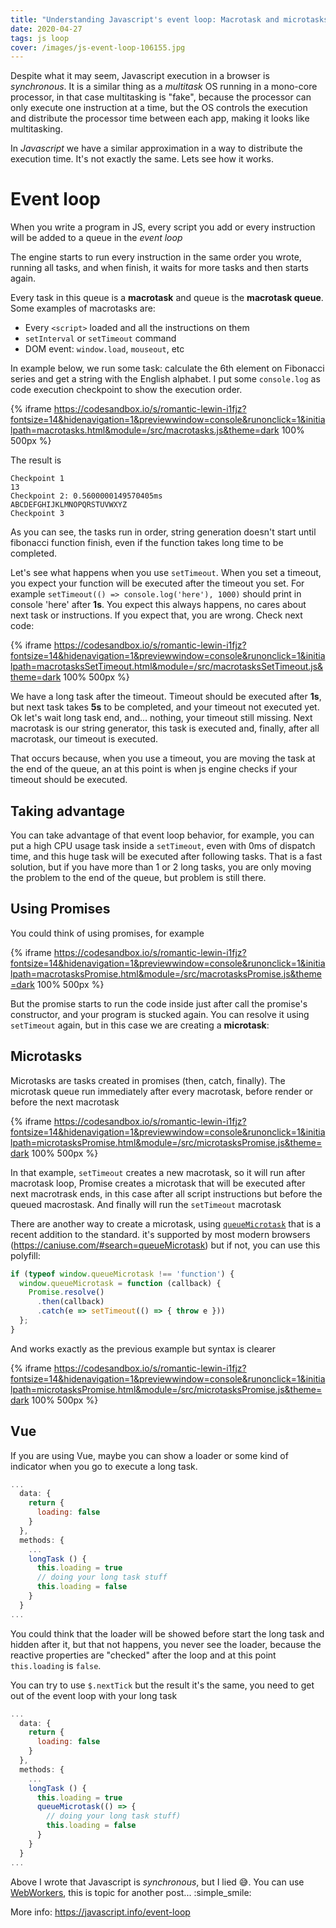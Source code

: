 ```yaml
---
title: "Understanding Javascript's event loop: Macrotask and microtasks"
date: 2020-04-27
tags: js loop
cover: /images/js-event-loop-106155.jpg
---
```

Despite what it may seem, Javascript execution in a browser is _synchronous_. It is a similar thing as a _multitask_ OS running in a mono-core processor, in that case multitasking is "fake", because the processor can only execute one instruction at a time, but the OS controls the execution and distribute the processor time between each app, making it looks like multitasking.

In _Javascript_ we have a similar approximation in a way to distribute the execution time. It's not exactly the same. Lets see how it works.

# Event loop

When you write a program in JS, every script you add or every instruction will be added to a queue in the _event loop_

The engine starts to run every instruction in the same order you wrote, running all tasks, and when finish, it waits for more tasks and then starts again.

Every task in this queue is a **macrotask** and queue is the **macrotask queue**. Some examples of macrotasks are:

* Every `<script>` loaded and all the instructions on them
* `setInterval` or `setTimeout` command
* DOM event: `window.load`, `mouseout`, etc 

In example below, we run some task: calculate the 6th element on Fibonacci series and get a string with the English alphabet. I put some `console.log` as code execution checkpoint to show the execution order.

{% iframe https://codesandbox.io/s/romantic-lewin-i1fjz?fontsize=14&hidenavigation=1&previewwindow=console&runonclick=1&initialpath=macrotasks.html&module=/src/macrotasks.js&theme=dark 100% 500px %}

The result is
```
Checkpoint 1 
13
Checkpoint 2: 0.5600000149570405ms 
ABCDEFGHIJKLMNOPQRSTUVWXYZ 
Checkpoint 3 
```

As you can see, the tasks run in order, string generation doesn't start until fibonacci function finish, even if the function takes long time to be completed.


Let's see what happens when you use `setTimeout`. When you set a timeout, you expect your function will be executed after the timeout you set. For example `setTimeout(() => console.log('here'), 1000)` should print in console 'here' after **1s**. You expect this always happens, no cares about next task or instructions. If you expect that, you are wrong. Check next code:

{% iframe https://codesandbox.io/s/romantic-lewin-i1fjz?fontsize=14&hidenavigation=1&previewwindow=console&runonclick=1&initialpath=macrotasksSetTimeout.html&module=/src/macrotasksSetTimeout.js&theme=dark 100% 500px %}

We have a long task after the timeout. Timeout should be executed after **1s**, but next task takes **5s** to be completed, and your timeout not executed yet. Ok let's wait long task end, and... nothing, your timeout still missing. Next macrotask is our string generator, this task is executed and, finally, after all macrotask, our timeout is executed.

That occurs because, when you use a timeout, you are moving the task at the end of the queue, an at this point is when js engine checks if your timeout should be executed.

## Taking advantage

You can take advantage of that event loop behavior, for example, you can put a high CPU usage task inside a `setTimeout`, even with 0ms of dispatch time, and this huge task will be executed after following tasks.
That is a fast solution, but if you have more than 1 or 2 long tasks, you are only moving the problem to the end of the queue, but problem is still there.

## Using Promises

You could think of using promises, for example

{% iframe https://codesandbox.io/s/romantic-lewin-i1fjz?fontsize=14&hidenavigation=1&previewwindow=console&runonclick=1&initialpath=macrotasksPromise.html&module=/src/macrotasksPromise.js&theme=dark 100% 500px %}

But the promise starts to run the code inside just after call the promise's constructor, and your program is stucked again. You can resolve it using `setTimeout` again, but in this case we are creating a **microtask**:

## Microtasks
Microtasks are tasks created in promises (then, catch, finally). The microtask queue run immediately after every macrotask, before render or before the next macrotask

{% iframe https://codesandbox.io/s/romantic-lewin-i1fjz?fontsize=14&hidenavigation=1&previewwindow=console&runonclick=1&initialpath=microtasksPromise.html&module=/src/microtasksPromise.js&theme=dark 100% 500px %}

In that example, `setTimeout` creates a new macrotask, so it will run after macrotask loop, Promise creates a microtask that will be executed after next macrotrask ends, in this case after all script instructions but before the queued macrostask. And finally will run the `setTimeout` macrotask

There are another way to create a microtask, using [`queueMicrotask`](https://developer.mozilla.org/en-US/docs/Web/API/WindowOrWorkerGlobalScope/queueMicrotask) that is a recent addition to the standard. it's supported by most modern browsers (https://caniuse.com/#search=queueMicrotask) but if not, you can use this polyfill:

```js
if (typeof window.queueMicrotask !== 'function') {
  window.queueMicrotask = function (callback) {
    Promise.resolve()
      .then(callback)
      .catch(e => setTimeout(() => { throw e }))
  };
}
```

And works exactly as the previous example but syntax is clearer

{% iframe https://codesandbox.io/s/romantic-lewin-i1fjz?fontsize=14&hidenavigation=1&previewwindow=console&runonclick=1&initialpath=microtasksPromise.html&module=/src/microtasksPromise.js&theme=dark 100% 500px %}

## Vue
If you are using Vue, maybe you can show a loader or some kind of indicator when you go to execute a long task.

```js
...
  data: {
    return {
      loading: false
    }
  },
  methods: {
    ...
    longTask () {
      this.loading = true
      // doing your long task stuff
      this.loading = false
    }
  }
...
```

You could think that the loader will be showed before start the long task and hidden after it, but that not happens, you never see the loader, because the reactive properties are "checked" after the loop and at this point `this.loading` is `false`.

You can try to use `$.nextTick` but the result it's the same, you need to get out of the event loop with your long task


```js
...
  data: {
    return {
      loading: false
    }
  },
  methods: {
    ...
    longTask () {
      this.loading = true
      queueMicrotask(() => {
        // doing your long task stuff)
        this.loading = false      
      }      
    }
  }
...
```

Above I wrote that Javascript is _synchronous_, but I lied :sweat_smile:. You can use [WebWorkers](https://developer.mozilla.org/en-US/docs/Web/API/Web_Workers_API/Using_web_workers), this is topic for another post... :simple_smile:

More info: https://javascript.info/event-loop



